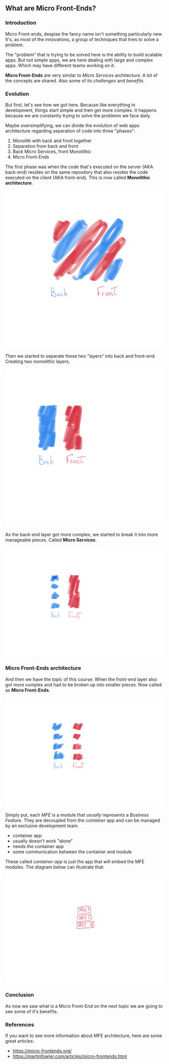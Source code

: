 ## What are Micro Front-Ends?

### Introduction

Micro Front-ends, despise the fancy name isn't something particularly new. It's, as most of the innovations, a group of techniques that tries to solve a problem.

The "problem" that is trying to be solved here is the ability to build scalable apps. But not simple apps, we are here dealing with large and complex apps. Which may have different teams working on it.

**Micro Front-Ends** are very similar to *Micro Services* architecture. A lot of the concepts are shared. Also some of its *challenges* and *benefits*.

### Evolution

But first, let's see how we got here. Because like everything in development, things start simple and then get more complex. It happens because we are constantly trying to solve the problems we face daily.

Maybe oversimplifying, we can divide the evolution of web apps architecture regarding separation of code into three "phases":

1. Monolith with back and front together
2. Separation from back and front
3. Back Micro Services, front Monolithic
4. Micro Front-Ends

The first phase was when the code that's executed on the server (AKA back-end) resides on the same repository that also resides the code executed on the client (AKA front-end). This is now called **Monolithic architecture**.

![Monolithic architecture](assets/monolithic-architecture.png)

Then we started to separate these two "layers" into back and front-end. Creating two *monolithic* layers.

![Back and front broken up in two layers](assets/back-front-layers-separation.png)

As the back-end layer got more complex, we started to break it into more manageable pieces. Called **Micro Services**.

![Back-end layer broken up into Micro Services](assets/back-micro-services.png)

### Micro Front-Ends architecture

And then we have the topic of this course. When the front-end layer also got more complex and had to be broken up into smaller pieces. Now called as **Micro Front-Ends**.

![Front-end layer broken into Micro Front-Ends](assets/micro-front-end-layer.png)

Simply put, each *MFE* is a module that *usually* represents a *Business Feature*. They are decoupled from the *container* app and can be managed by an exclusive development team.

- container app
- usually doesn't work "alone"
- needs the container app
- some communication between the container and module

These called *container app* is just the app that will embed the MFE modules. The diagram below can illustrate that:

![Container app embeding some MFE modules](assets/container-embedding-mfe.png)

### Conclusion

As now we saw what is a Micro Front-End on the next topic we are going to see some of it's benefits.

### References

If you want to see more information about MFE architecture, here are some great articles:

- https://micro-frontends.org/
- https://martinfowler.com/articles/micro-frontends.html
